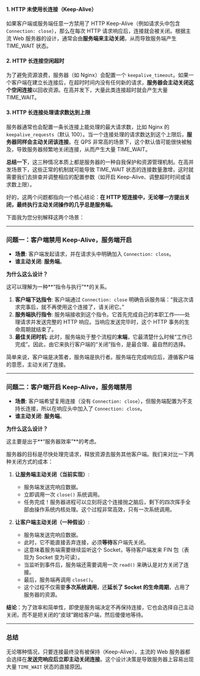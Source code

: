 #### 1. HTTP 未使用长连接（Keep-Alive）
如果客户端或服务端任意一方禁用了 HTTP Keep-Alive（例如请求头中包含 `Connection: close`），那么在每次 HTTP 请求响应后，连接就会被关闭。根据主流 Web 服务器的设计，通常会由**服务端来主动关闭**，从而导致服务端产生 TIME_WAIT 状态。

#### 2. HTTP 长连接空闲超时
为了避免资源浪费，服务器（如 Nginx）会配置一个 `keepalive_timeout`。如果一个客户端在建立长连接后，在超时时间内没有任何新的请求，**服务器会主动关闭这个空闲连接**以回收资源。在高并发下，大量此类连接超时就会产生大量 TIME_WAIT。

#### 3. HTTP 长连接处理请求数达到上限
服务器通常也会配置一条长连接上能处理的最大请求数，比如 Nginx 的 `keepalive_requests`（默认 100）。当一个连接处理的请求数达到这个上限后，**服务器同样会主动关闭该连接**。在 QPS 非常高的场景下，这个默认值可能很快被触及，导致服务器频繁地关闭连接，从而产生大量 TIME_WAIT。

**总结一下**，这三种情况本质上都是服务器的一种自我保护和资源管理机制。在高并发场景下，这些正常的机制就可能导致 TIME_WAIT 状态的连接数量激增，这时就需要我们去排查并调整相应的配置参数（如开启 Keep-Alive、调整超时时间或请求数上限）。



好的，这两个问题都指向一个核心结论：**在 HTTP 短连接中，无论哪一方提出关闭，最终执行主动关闭操作的几乎总是服务端。**

下面我为您分别解释这两个场景：

---

### 问题一：客户端禁用 Keep-Alive，服务端开启

* **场景**: 客户端发起请求，并在请求头中明确加入 `Connection: close`。
* **谁主动关闭**: **服务端**。

**为什么这么设计？**

这可以理解为一种**“指令与执行”**的关系。

1.  **客户端下达指令**: 客户端通过 `Connection: close` 明确告诉服务端：“我这次请求完事后，就不再使用这个连接了，请关闭它。”
2.  **服务端执行指令**: 服务端接收到这个指令。它首先完成自己的本职工作——处理请求并发送完整的 HTTP 响应。当响应发送完毕时，这个 HTTP 事务的生命周期就结束了。
3.  **最佳关闭时机**: 此时，服务端处于整个流程的**末端**，它最清楚什么时候“工作已完成”。因此，由它来执行客户端的“关闭”指令，是最合理、最自然的选择。

简单来说，客户端是决策者，服务端是执行者。服务端在完成响应后，遵循客户端的意愿，主动关闭了连接。

---

### 问题二：客户端开启 Keep-Alive，服务端禁用

* **场景**: 客户端希望复用连接（没有 `Connection: close`），但服务端配置为不支持长连接，所以在响应头中加入了 `Connection: close`。
* **谁主动关闭**: **服务端**。

**为什么这么设计？**

这主要是出于**“服务器效率”**的考虑。

服务器的目标是尽快处理完请求，释放资源去服务其他客户端。我们来对比一下两种关闭方式的成本：

1.  **让服务端主动关闭（当前实现）**:
    * 服务端发送完响应数据。
    * 立即调用一次 `close()` 系统调用。
    * 任务完成！服务器进程可以立刻将这个连接抛之脑后，剩下的四次挥手全部由操作系统内核处理。这个过程非常高效，只有一次系统调用。

2.  **让客户端主动关闭（一种假设）**:
    * 服务端发送完响应数据。
    * 此时，它不能直接丢弃连接，必须**等待**客户端先关闭。
    * 这意味着服务端需要继续监听这个 Socket，等待客户端发来 FIN 包（表现为 Socket 变为可读）。
    * 当监听到事件后，服务端还需要调用一次 `read()` 来确认是对方关闭了连接。
    * 最后，服务端再调用 `close()`。
    * 这个过程不仅需要**多次系统调用**，还**延长了 Socket 的生命周期**，占用了服务器的资源。

**结论**：为了效率和简单性，即使是服务端决定不再保持连接，它也会选择自己主动关闭，而不是把关闭的“皮球”踢给客户端，然后傻傻地等待。

---

### 总结

无论哪种情况，只要连接最终没有被保持（Keep-Alive），主流的 Web 服务器都会选择在**发送完响应后立即主动关闭连接**。这个设计决策是导致服务器上容易出现大量 `TIME_WAIT` 状态的直接原因。